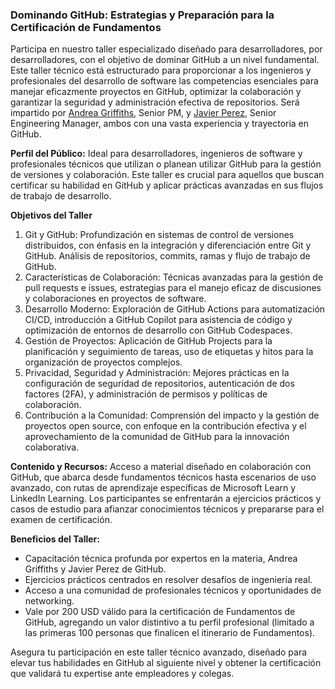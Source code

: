 ### Dominando GitHub: Estrategias y Preparación para la Certificación de Fundamentos

Participa en nuestro taller especializado diseñado para desarrolladores, por desarrolladores, con el objetivo de dominar GitHub a un nivel fundamental. Este taller técnico está estructurado para proporcionar a los ingenieros y profesionales del desarrollo de software las competencias esenciales para manejar eficazmente proyectos en GitHub, optimizar la colaboración y garantizar la seguridad y administración efectiva de repositorios. Será impartido por [Andrea Griffiths](url), Senior PM, y [Javier Perez](https://www.linkedin.com/in/perezjavi/), Senior Engineering Manager, ambos con una vasta experiencia y trayectoria en GitHub.

**Perfil del Público:**
Ideal para desarrolladores, ingenieros de software y profesionales técnicos que utilizan o planean utilizar GitHub para la gestión de versiones y colaboración. Este taller es crucial para aquellos que buscan certificar su habilidad en GitHub y aplicar prácticas avanzadas en sus flujos de trabajo de desarrollo.

**Objetivos del Taller**
1. Git y GitHub: Profundización en sistemas de control de versiones distribuidos, con énfasis en la integración y diferenciación entre Git y GitHub. Análisis de repositorios, commits, ramas y flujo de trabajo de GitHub.
2. Características de Colaboración: Técnicas avanzadas para la gestión de pull requests e issues, estrategias para el manejo eficaz de discusiones y colaboraciones en proyectos de software.
3. Desarrollo Moderno: Exploración de GitHub Actions para automatización CI/CD, introducción a GitHub Copilot para asistencia de código y optimización de entornos de desarrollo con GitHub Codespaces.
4. Gestión de Proyectos: Aplicación de GitHub Projects para la planificación y seguimiento de tareas, uso de etiquetas y hitos para la organización de proyectos complejos.
5. Privacidad, Seguridad y Administración: Mejores prácticas en la configuración de seguridad de repositorios, autenticación de dos factores (2FA), y administración de permisos y políticas de colaboración.
6. Contribución a la Comunidad: Comprensión del impacto y la gestión de proyectos open source, con enfoque en la contribución efectiva y el aprovechamiento de la comunidad de GitHub para la innovación colaborativa.

**Contenido y Recursos:**
Acceso a material diseñado en colaboración con GitHub, que abarca desde fundamentos técnicos hasta escenarios de uso avanzado, con rutas de aprendizaje específicas de Microsoft Learn y LinkedIn Learning. Los participantes se enfrentarán a ejercicios prácticos y casos de estudio para afianzar conocimientos técnicos y prepararse para el examen de certificación.

**Beneficios del Taller:**
- Capacitación técnica profunda por expertos en la materia, Andrea Griffiths y Javier Perez de GitHub.
- Ejercicios prácticos centrados en resolver desafíos de ingeniería real.
- Acceso a una comunidad de profesionales técnicos y oportunidades de networking.
- Vale por 200 USD válido para la certificación de Fundamentos de GitHub, agregando un valor distintivo a tu perfil profesional (limitado a las primeras 100 personas que finalicen el itinerario de Fundamentos).

Asegura tu participación en este taller técnico avanzado, diseñado para elevar tus habilidades en GitHub al siguiente nivel y obtener la certificación que validará tu expertise ante empleadores y colegas.
